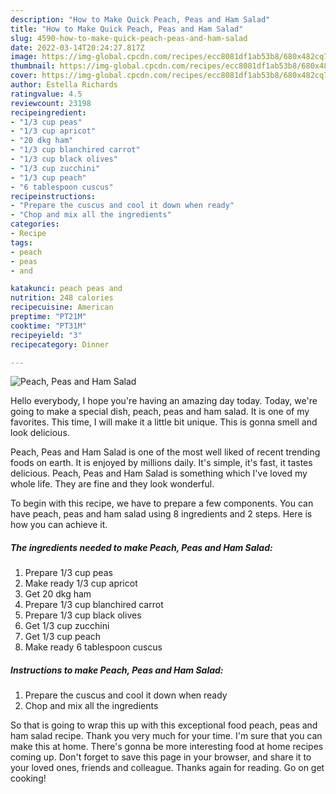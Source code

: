 ```yaml
---
description: "How to Make Quick Peach, Peas and Ham Salad"
title: "How to Make Quick Peach, Peas and Ham Salad"
slug: 4590-how-to-make-quick-peach-peas-and-ham-salad
date: 2022-03-14T20:24:27.817Z
image: https://img-global.cpcdn.com/recipes/ecc8081df1ab53b8/680x482cq70/peach-peas-and-ham-salad-recipe-main-photo.jpg
thumbnail: https://img-global.cpcdn.com/recipes/ecc8081df1ab53b8/680x482cq70/peach-peas-and-ham-salad-recipe-main-photo.jpg
cover: https://img-global.cpcdn.com/recipes/ecc8081df1ab53b8/680x482cq70/peach-peas-and-ham-salad-recipe-main-photo.jpg
author: Estella Richards
ratingvalue: 4.5
reviewcount: 23198
recipeingredient:
- "1/3 cup peas"
- "1/3 cup apricot"
- "20 dkg ham"
- "1/3 cup blanchired carrot"
- "1/3 cup black olives"
- "1/3 cup zucchini"
- "1/3 cup peach"
- "6 tablespoon cuscus"
recipeinstructions:
- "Prepare the cuscus and cool it down when ready"
- "Chop and mix all the ingredients"
categories:
- Recipe
tags:
- peach
- peas
- and

katakunci: peach peas and 
nutrition: 248 calories
recipecuisine: American
preptime: "PT21M"
cooktime: "PT31M"
recipeyield: "3"
recipecategory: Dinner

---
```



![Peach, Peas and Ham Salad](https://img-global.cpcdn.com/recipes/ecc8081df1ab53b8/680x482cq70/peach-peas-and-ham-salad-recipe-main-photo.jpg)

Hello everybody, I hope you're having an amazing day today. Today, we're going to make a special dish, peach, peas and ham salad. It is one of my favorites. This time, I will make it a little bit unique. This is gonna smell and look delicious.



Peach, Peas and Ham Salad is one of the most well liked of recent trending foods on earth. It is enjoyed by millions daily. It's simple, it's fast, it tastes delicious. Peach, Peas and Ham Salad is something which I've loved my whole life. They are fine and they look wonderful.


To begin with this recipe, we have to prepare a few components. You can have peach, peas and ham salad using 8 ingredients and 2 steps. Here is how you can achieve it.

<!--inarticleads1-->

##### The ingredients needed to make Peach, Peas and Ham Salad:

1. Prepare 1/3 cup peas
1. Make ready 1/3 cup apricot
1. Get 20 dkg ham
1. Prepare 1/3 cup blanchired carrot
1. Prepare 1/3 cup black olives
1. Get 1/3 cup zucchini
1. Get 1/3 cup peach
1. Make ready 6 tablespoon cuscus




<!--inarticleads2-->

##### Instructions to make Peach, Peas and Ham Salad:

1. Prepare the cuscus and cool it down when ready
1. Chop and mix all the ingredients




So that is going to wrap this up with this exceptional food peach, peas and ham salad recipe. Thank you very much for your time. I'm sure that you can make this at home. There's gonna be more interesting food at home recipes coming up. Don't forget to save this page in your browser, and share it to your loved ones, friends and colleague. Thanks again for reading. Go on get cooking!
